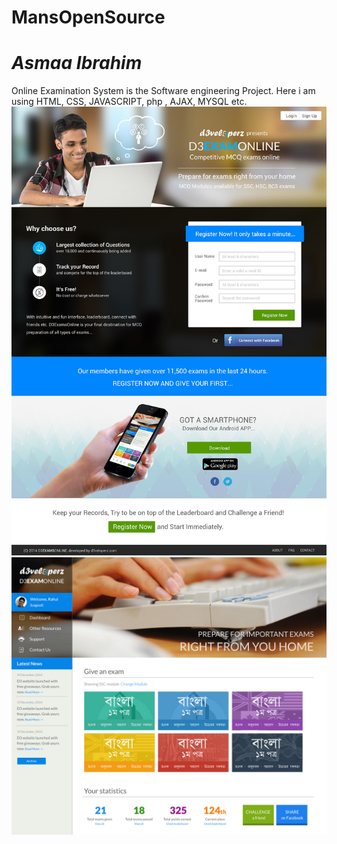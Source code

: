 # MansOpenSource
*Asmaa Ibrahim*
===========
Online Examination System is the Software engineering Project. 
Here i am using HTML, CSS, JAVASCRIPT, php , AJAX, MYSQL etc.
![alt Online course](course.jpg)
![alt Online course](online.jpg)
